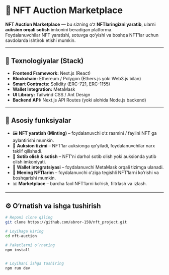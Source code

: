 # 🎨 NFT Auction Marketplace

**NFT Auction Marketplace** — bu sizning o‘z **NFTlaringizni yaratib**, ularni **auksion orqali sotish** imkonini beradigan platforma.  
Foydalanuvchilar NFT yaratishi, sotuvga qo‘yishi va boshqa NFT’lar uchun savdolarda ishtirok etishi mumkin.  

---

## 🚀 Texnologiyalar (Stack)

- **Frontend Framework:** Next.js (React)  
- **Blockchain:** Ethereum / Polygon (Ethers.js yoki Web3.js bilan)  
- **Smart Contracts:** Solidity (ERC-721, ERC-1155)  
- **Wallet Integration:** MetaMask  
- **UI Library:** Tailwind CSS / Ant Design  
- **Backend API:** Next.js API Routes (yoki alohida Node.js backend)  

---

## 📌 Asosiy funksiyalar

- 🖼️ **NFT yaratish (Minting)** – foydalanuvchi o‘z rasmini / faylini NFT ga aylantirishi mumkin.  
- 🛒 **Auksion tizimi** – NFT’lar auksionga qo‘yiladi, foydalanuvchilar narx taklif qilishadi.  
- 💸 **Sotib olish & sotish** – NFT’ni darhol sotib olish yoki auksionda yutib olish imkoniyati.  
- 👤 **Wallet integratsiyasi** – foydalanuvchi MetaMask orqali tizimga ulanadi.  
- 📂 **Mening NFTlarim** – foydalanuvchi o‘ziga tegishli NFT’larni ko‘rishi va boshqarishi mumkin.  
- 📊 **Marketplace** – barcha faol NFT’larni ko‘rish, filtrlash va izlash.  

---

## ⚙️ O‘rnatish va ishga tushirish

```bash
# Reponi clone qiling
git clone https://github.com/abror-150/nft_project.git

# Loyihaga kiring
cd nft-auction

# Paketlarni o‘rnating
npm install


# Loyihani ishga tushiring
npm run dev
